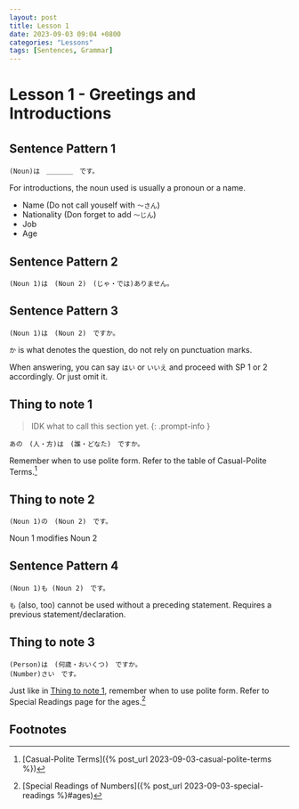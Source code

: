 ```yaml
---
layout: post
title: Lesson 1
date: 2023-09-03 09:04 +0800
categories: "Lessons"
tags: [Sentences, Grammar]
---
```


# Lesson 1 - Greetings and Introductions

## Sentence Pattern 1　
```
(Noun)は　＿＿＿＿　です。
```
For introductions, the noun used is usually a pronoun or a name.

+ Name (Do not call youself with `〜さん`)
+ Nationality (Don forget to add `〜じん`)
+ Job
+ Age

## Sentence Pattern 2
```
(Noun 1)は　(Noun 2)　(じゃ・では)ありません。
```

## Sentence Pattern 3
```
(Noun 1)は　(Noun 2)　ですか。
```
`か` is what denotes the question, do not rely on punctuation marks.

When answering, you can say `はい` or `いいえ` and proceed with SP 1 or 2 accordingly. Or just omit it.

## Thing to note 1
> IDK what to call this section yet.
{: .prompt-info }
```
あの　(人・方)は　(誰・どなた)　ですか。
```
Remember when to use polite form. Refer to the table of Casual-Polite Terms.[^fn1]

## Thing to note 2
```
(Noun 1)の　(Noun 2)　です。
```
Noun 1 modifies Noun 2

## Sentence Pattern 4
```
(Noun 1)も (Noun 2)　です。
```
`も` (also, too) cannot be used without a preceding statement. Requires a previous statement/declaration.

## Thing to note 3
```
(Person)は　(何歳・おいくつ)　ですか。
(Number)さい　です。
```
Just like in [Thing to note 1](#thing-to-note-1), remember when to use polite form.
Refer to Special Readings page for the ages.[^fn2]

## Footnotes
[^fn1]: [Casual-Polite Terms]({% post_url 2023-09-03-casual-polite-terms %})
[^fn2]: [Special Readings of Numbers]({% post_url 2023-09-03-special-readings %}#ages)